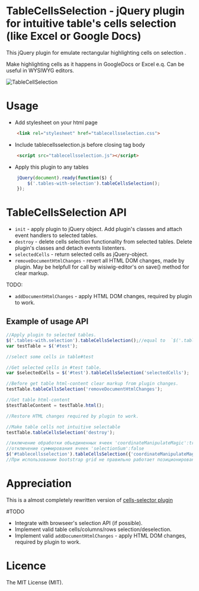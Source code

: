 # TableCellsSelection - jQuery plugin for intuitive table's cells selection (like Excel or Google Docs)

This jQuery plugin for emulate rectangular highlighting cells on selection .

Make highlighting cells as it happens in GoogleDocs or Excel e.q. Can be useful in WYSIWYG editors.

![TableCellSelection](tablecellsselection.gif)

# Usage
* Add stylesheet on your html page
```html
	<link rel="stylesheet" href="tablecellsselection.css">
```
* Include tablecellsselection.js before closing tag body
```html
	<script src="tablecellsselection.js"></script>
```
*  Apply this plugin to any tables
```javascript
	jQuery(document).ready(function($) {
		$('.tables-with-selection').tableCellsSelection();
	});
```

# TableCellsSelection API

 - `init` - apply plugin to jQuery object. Add plugin's classes and attach event handlers to selected tables.
 - `destroy` - delete cells selection functionality from selected tables. Delete plugin's classes and detach events listenters.
 - `selectedCells` - return selected cells as jQuery-object.
 - `removeDocumentHtmlChanges` - revert all HTML DOM changes, made by plugin. May be helpfull for call by wisiwig-editor's on save() method for clear markup.

 TODO:
 - `addDocumentHtmlChanges` - apply HTML DOM changes, required by plugin to work.

## Example of usage API
```javascript
//Apply plugin to selected tables.
$('.tables-with.selection').tableCellsSelection();//equal to  `$('.tables-with.selection').tableCellsSelection('init');`
var testTable = $('#test');

//select some cells in table#test

//Get selected cells in #test table.
var $selectedCells = $('#test').tableCellsSelection('selectedCells');

//Before get table html-content clear markup from plugin changes.
testTable.tableCellsSelection('removeDocumentHtmlChanges');

//Get table html-content
$testTableContent = testTable.html();

//Restore HTML changes required by plugin to work.

//Make table cells not intuitive selectable
testTable.tableCellsSelection('destroy');

//включение обработки обьединенных ячеек 'coordinateManipulateMagic':true
//отключение суммирования ячеек 'selectionSum':false
$('#tablecellsselection').tableCellsSelection({'coordinateManipulateMagic':true,'selectionSum':false});
//При использовании bootstrap grid не правильно работает позиционирование блока с суммой ячеек (уезжает вниз и влево)
```

# Appreciation

This is a almost completely rewritten version of [cells-selector plugin](http://cells-selector.02-web.ru/)

#TODO
- Integrate with browseer's selection API (if possible).
- Implement valid table cells/columns/rows selection/deselection.
- Implement valid `addDocumentHtmlChanges` - apply HTML DOM changes, required by plugin to work.

# Licence
The MIT License (MIT).
